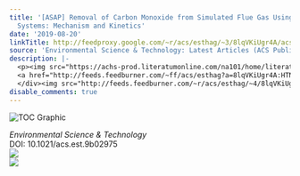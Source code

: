 ```yaml
---
title: '[ASAP] Removal of Carbon Monoxide from Simulated Flue Gas Using Two New Fenton
  Systems: Mechanism and Kinetics'
date: '2019-08-20'
linkTitle: http://feedproxy.google.com/~r/acs/esthag/~3/8lqVKiUgr4A/acs.est.9b02975
source: 'Environmental Science & Technology: Latest Articles (ACS Publications)'
description: |-
  <p><img src="https://achs-prod.literatumonline.com/na101/home/literatum/publisher/achs/journals/content/esthag/0/esthag.ahead-of-print/acs.est.9b02975/20190820/images/medium/es9b02975_0002.gif" alt="TOC Graphic"/></p><div><cite>Environmental Science & Technology</cite></div><div>DOI: 10.1021/acs.est.9b02975</div><div class="feedflare">
  <a href="http://feeds.feedburner.com/~ff/acs/esthag?a=8lqVKiUgr4A:HTNyZnnsXsQ:yIl2AUoC8zA"><img src="http://feeds.feedburner.com/~ff/acs/esthag?d=yIl2AUoC8zA" border="0"></img></a>
  </div><img src="http://feeds.feedburner.com/~r/acs/esthag/~4/8lqVKiUgr4A" ...
disable_comments: true
---
```

<p><img src="https://achs-prod.literatumonline.com/na101/home/literatum/publisher/achs/journals/content/esthag/0/esthag.ahead-of-print/acs.est.9b02975/20190820/images/medium/es9b02975_0002.gif" alt="TOC Graphic"/></p><div><cite>Environmental Science & Technology</cite></div><div>DOI: 10.1021/acs.est.9b02975</div><div class="feedflare">
<a href="http://feeds.feedburner.com/~ff/acs/esthag?a=8lqVKiUgr4A:HTNyZnnsXsQ:yIl2AUoC8zA"><img src="http://feeds.feedburner.com/~ff/acs/esthag?d=yIl2AUoC8zA" border="0"></img></a>
</div><img src="http://feeds.feedburner.com/~r/acs/esthag/~4/8lqVKiUgr4A" ...